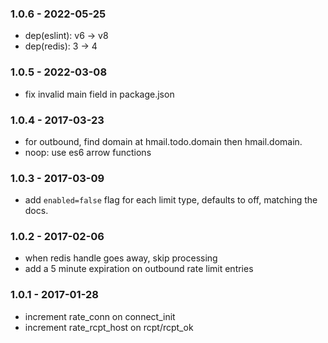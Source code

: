 
### 1.0.6 - 2022-05-25

- dep(eslint): v6 -> v8
- dep(redis): 3 -> 4


### 1.0.5 - 2022-03-08

- fix invalid main field in package.json


### 1.0.4 - 2017-03-23

- for outbound, find domain at hmail.todo.domain then hmail.domain.
- noop: use es6 arrow functions


### 1.0.3 - 2017-03-09

- add `enabled=false` flag for each limit type, defaults to off, matching the docs.


### 1.0.2 - 2017-02-06

- when redis handle goes away, skip processing
- add a 5 minute expiration on outbound rate limit entries


### 1.0.1 - 2017-01-28

- increment rate_conn on connect_init
- increment rate_rcpt_host on rcpt/rcpt_ok

